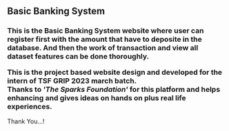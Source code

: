 <h2><b>Basic Banking System</b></h2>

<h3>This is the Basic Banking System website where user can register first with the amount that have to deposite in the database. And then the work of transaction and view all dataset features can be done thoroughly.

  <br>

This is the project based website design and developed for the intern of TSF GRIP 2023 march batch. <br> Thanks to <i>'The Sparks Foundation'</i> for this platform and helps enhancing and 
gives ideas on hands on plus real life experiences.</h4>

Thank You...!

